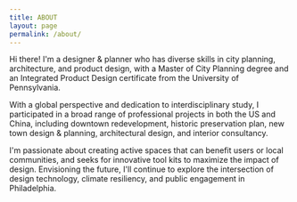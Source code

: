 ```yaml
---
title: ABOUT
layout: page
permalink: /about/
---
```


Hi there! I'm a designer & planner who has diverse skills in city planning, architecture, and product design, with a Master of City Planning degree and an Integrated Product Design certificate from the University of Pennsylvania. 

With a global perspective and dedication to interdisciplinary study, I participated in a broad range of professional projects in both the US and China, including downtown redevelopment, historic preservation plan, new town design & planning, architectural design, and interior consultancy. 

I'm passionate about creating active spaces that can benefit users or local communities, and seeks for innovative tool kits to maximize the impact of design. Envisioning the future, I'll continue to explore the intersection of design technology, climate resiliency, and public engagement in Philadelphia.
